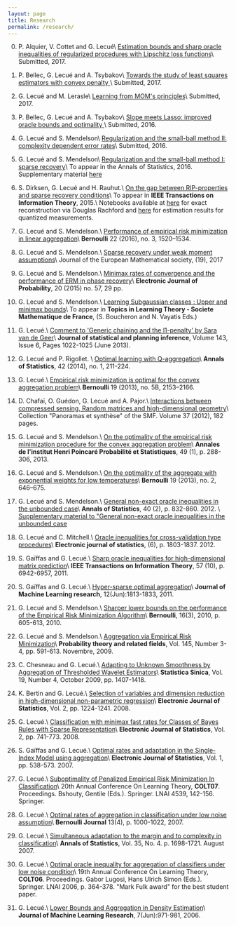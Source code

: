 ```yaml
---
layout: page
title: Research
permalink: /research/
---
```

0. P. Alquier, V. Cottet and G. Lecué\\
[Estimation bounds and sharp oracle inequalities of regularized procedures with  Lipschitz loss functions](/assets/1bitMatrixCompletion_2017_01_27.pdf)\\
Submitted, 2017.


0. P. Bellec, G. Lecué and A. Tsybakov\\
[Towards the study of least squares estimators with convex penalty ](/assets/conv_penalty_SMF.pdf)\\
Submitted, 2017.


0. G. Lecué and M. Lerasle\\
[Learning from MOM's principles](/assets/MomLasso_2016_12_17.pdf)\\
Submitted, 2017.

0. P. Bellec, G. Lecué and A. Tsybakov\\
[Slope meets Lasso: improved oracle bounds and optimality ](/assets/slope-lasso.pdf)\\
Submitted, 2016.


0. G. Lecué and S. Mendelson\\
[Regularization and the small-ball method II: complexity dependent error rates](/assets/reg_27_08_2016.pdf)\\
Submitted, 2016.

0. G. Lecué and S. Mendelson\\
[Regularization and the small-ball method I: sparse recovery](/assets/sparse_lecue_mendelson.pdf)\\
To appear in the Annals of Statistics, 2016. Supplementary material [here](/assets/supp_mat_lecue_mendelson.pdf)

1. S. Dirksen, G. Lecué and H. Rauhut.\\
[On the gap between RIP-properties and sparse recovery conditions](/assets/gap_rip_noisy_reconstruct.pdf)\\
To appear in **IEEE Transactions on Information Theory**, 2015.\\
Notebooks available at [here](http://nbviewer.jupyter.org/github/lecueguillaume/notebooks_python/blob/master/research_paper_Dirksen_Rauhut_Lecue/phase_transition.ipynb) for exact reconstruction via Douglas Rachford and [here](http://nbviewer.jupyter.org/github/lecueguillaume/notebooks_python/blob/master/research_paper_Dirksen_Rauhut_Lecue/phase_transition_cvx.ipynb) for estimation results for quantized measurements.

2. G. Lecué and S. Mendelson.\\
[Performance of empirical risk minimization in linear aggregation](/assets/BEJ701.pdf)\\
**Bernoulli** 22 (2016), no. 3, 1520–1534.

3. G. Lecué and S. Mendelson.\\
[Sparse recovery under weak moment assumptions](/assets/2017-019-003-06.pdf)\\
Journal of the European Mathematical society, (19), 2017

4. G. Lecué and S. Mendelson.\\
[Minimax rates of convergence and the performance of ERM in phase recovery](/assets/erm_phase_recovery.pdf)\\
**Electronic Journal of Probability**, 20 (2015) no. 57, 29 pp.

5. G. Lecué and S. Mendelson.\\
[Learning Subgaussian classes : Upper and minimax bounds](/assets/LM13.pdf)\\
To appear in **Topics in Learning Theory - Societe Mathematique de France**, (S. Boucheron and N. Vayatis Eds.)

6. G. Lecué.\\
[Comment to 'Generic chaining and the l1-penalty' by Sara van de Geer](/assets/review-sara.pdf)\\
**Journal of statistical and planning inference**, Volume 143, Issue 6, Pages 1022-1025 (June 2013).

7. G. Lecué and P. Rigollet. \\
[Optimal learning with Q-aggregation](/assets/AOS1190.pdf)\\
**Annals of Statistics**, 42 (2014), no. 1, 211-224.

8. G. Lecué.\\
[Empirical risk minimization is optimal for the convex aggregation problem](/assets/BEJ447.pdf)\\
**Bernoulli** 19 (2013), no. 5B, 2153–2166.

9. D. Chafaï, O. Guédon,   G. Lecué and A. Pajor.\\
[Interactions between compressed sensing, Random matrices and high-dimensional geometry](/assets/CSbook.pdf)\\
Collection "Panoramas et synth&egrave;se" of the SMF. Volume 37 (2012), 182 pages.


10. G. Lecué and S. Mendelson.\\
[On the optimality of the empirical risk minimization procedure for the convex aggregation problem](/assets/LM7.pdf)\\
**Annales de l'institut Henri Poincaré Probabilité et Statistiques**, 49 (1), p. 288-306, 2013.

11. G. Lecué and S. Mendelson.\\
[On the optimality of the aggregate with exponential weights for low temperatures](/assets/LM6-07-07-10.pdf)\\
**Bernoulli** 19 (2013), no. 2, 646–675.


12. G. Lecué and S. Mendelson.\\
[General non-exact oracle inequalities in the unbounded case](/assets/LM9.pdf)\\
**Annals of Statistics**, 40 (2), p. 832-860.  2012. \\ 
 [Supplementary material to "General non-exact oracle inequalities in the unbounded case](/assets/LM9-supplementary-file.pdf)


13. G. Lecué and C. Mitchell.\\
[Oracle inequalities for cross-validation type procedures](/assets/LecMit-May2010.pdf)\\
**Electronic journal of statistics**, (6), p. 1803-1837. 2012.


14. S. Gaïffas and G. Lecué.\\
[Sharp oracle inequalities for high-dimensional matrix prediction](/assets/completion.pdf)\\
**IEEE Transactions on Information Theory**, 57 (10), p. 6942-6957, 2011.

15. S. Gaïffas and G. Lecué.\\
[Hyper-sparse optimal aggregation](/assets/GL2-aggregat.pdf)\\
**Journal of Machine Learning research**, 12(Jun):1813-1833, 2011.

16. G. Lecué and S. Mendelson.\\
[Sharper lower bounds on the performance of the Empirical Risk Minimization Algorithm](/assets/BEJ225.pdf)\\
**Bernoulli**, 16(3), 2010, p. 605-613, 2010.

17. G. Lecué and S. Mendelson.\\
[Aggregation via Empirical Risk Minimization](/assets/LM1PTRF.pdf)\\
**Probability theory and related fields**, Vol. 145, Number 3-4, pp. 591-613. Novembre, 2009.

18. C. Chesneau and G. Lecué.\\
[Adapting to Unknown Smoothness by Aggregation of Thresholded Wavelet Estimators](/assets/CL1.pdf)\\
**Statistica Sinica**, Vol. 19, Number 4, October 2009, pp. 1407-1418.

19. K. Bertin and G. Lecué.\\
[Selection of variables and dimension reduction in high-dimensional non-parametric regression](/assets/BL1.pdf)\\
**Electronic Journal of Statistics**, Vol. 2, pp. 1224-1241. 2008.

20. G. Lecué.\\
[Classification with minimax fast rates for Classes of Bayes Rules with Sparse Representation](/assets/EJS1.pdf)\\
**Electronic Journal of Statistics**, Vol. 2, pp. 741-773. 2008.

21. S. Gaïffas and G. Lecué.\\
[Optimal rates and adaptation in the Single-Index Model using aggregation](/assets/GL1.pdf)\\
**Electronic Journal of Statistics**, Vol. 1, pp. 538-573. 2007.

22. G. Lecué.\\
[Suboptimality of Penalized Empirical Risk Minimization In Classification](/assets/COLT2.pdf)\\
20th Annual Conference On Learning Theory, **COLT07**. Proceedings. Bshouty, Gentile (Eds.). Springer. LNAI 4539, 142-156. Springer.

23. G. Lecué.\\
[Optimal rates of aggregation in classification under low noise assumption](/assets/Bern1.pdf)\\
**Bernoulli Journal** 13(4), p. 1000-1022, 2007.

24. G. Lecué.\\
[Simultaneous adaptation to the margin and to complexity in classification](/assets/AOS1.pdf)\\
**Annals of  Statistics**, Vol. 35, No. 4. p. 1698-1721. August 2007.

25. G. Lecué.\\
[Optimal oracle inequality for aggregation of classifiers under low noise condition](/assets/COLT1.pdf)\\
19th Annual Conference On Learning Theory, **COLT06**. Proceedings. Gabor Lugosi, Hans Ulrich Simon (Eds.). Springer. LNAI 2006, p. 364-378. "Mark Fulk award" for the best student paper.

26. G. Lecué.\\
[Lower Bounds and Aggregation in Density Estimation](/assets/JMLR1.pdf)\\
**Journal of Machine Learning Research**, 7(Jun):971-981, 2006.


